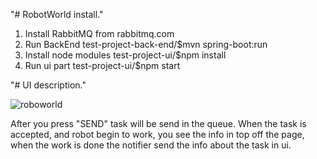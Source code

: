 "# RobotWorld install." 

1. Install RabbitMQ from rabbitmq.com
2. Run BackEnd test-project-back-end/$mvn spring-boot:run
3. Install node modules test-project-ui/$npm install
4. Run ui part test-project-ui/$npm start

"# UI description."

![roboworld](https://user-images.githubusercontent.com/14274514/34953375-b5e9e08c-fa2d-11e7-83c7-dd5a82c5778e.jpg)

After you press "SEND" task will be send in the queue. When the task is accepted, and robot begin to work, you see the info in top off the page, when the work is done the notifier send the info about the task in ui.

